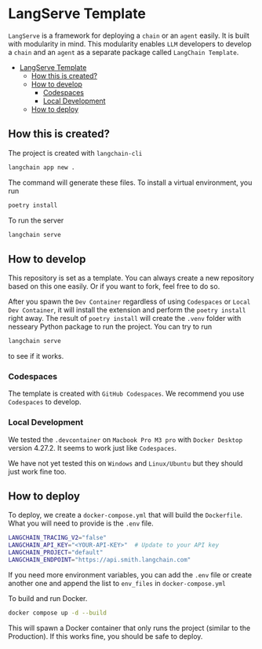 # LangServe Template

`LangServe` is a framework for deploying a `chain` or an `agent` easily.
It is built with modularity in mind.
This modularity enables `LLM` developers to develop a `chain` and an `agent` as a separate package called `LangChain Template`.

- [LangServe Template](#langserve-template)
  - [How this is created?](#how-this-is-created)
  - [How to develop](#how-to-develop)
    - [Codespaces](#codespaces)
    - [Local Development](#local-development)
  - [How to deploy](#how-to-deploy)


## How this is created?

The project is created with `langchain-cli`

```sh
langchain app new .
```

The command will generate these files.
To install a virtual environment, you run

```sh
poetry install
```

To run the server

```sh
langchain serve
```

## How to develop

This repository is set as a template.
You can always create a new repository based on this one easily.
Or if you want to fork, feel free to do so.

After you spawn the `Dev Container` regardless of using `Codespaces` or `Local Dev Container`, it will install the extension and perform the `poetry install` right away.
The result of `poetry install` will create the `.venv` folder with nesseary Python package to run the project.
You can try to run 

```sh
langchain serve
``` 

to see if it works.

### Codespaces

The template is created with `GitHub Codespaces`.
We recommend you use `Codespaces` to develop.

### Local Development

We tested the `.devcontainer` on `Macbook Pro M3 pro` with `Docker Desktop` version 4.27.2. 
It seems to work just like `Codespaces`.

We have not yet tested this on `Windows` and `Linux/Ubuntu` but they should just work fine too.

## How to deploy

To deploy, we create a `docker-compose.yml` that will build the `Dockerfile`.
What you will need to provide is the `.env` file.

```sh
LANGCHAIN_TRACING_V2="false"
LANGCHAIN_API_KEY="<YOUR-API-KEY>"  # Update to your API key
LANGCHAIN_PROJECT="default"
LANGCHAIN_ENDPOINT="https://api.smith.langchain.com"
```

If you need more environment variables, you can add the `.env` file or create another one and append the list to `env_files` in `docker-compose.yml`

To build and run Docker.

```sh
docker compose up -d --build
```

This will spawn a Docker container that only runs the project (similar to the Production).
If this works fine, you should be safe to deploy.
